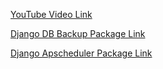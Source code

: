 [YouTube Video Link](https://www.youtube.com/watch?v=tXwcTg43uxc)

[Django DB Backup Package Link](https://github.com/jazzband/django-dbbackup)

[Django Apscheduler Package Link](https://pypi.org/project/django-apscheduler/)
